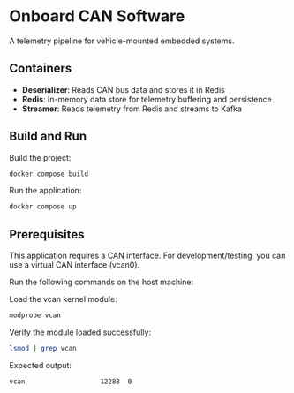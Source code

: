 # Onboard CAN Software

A telemetry pipeline for vehicle-mounted embedded systems.

## Containers

- **Deserializer**: Reads CAN bus data and stores it in Redis
- **Redis**: In-memory data store for telemetry buffering and persistence
- **Streamer**: Reads telemetry from Redis and streams to Kafka

## Build and Run

Build the project:
```bash
docker compose build
```

Run the application:
```bash
docker compose up
```

## Prerequisites

This application requires a CAN interface. For development/testing, you can use a virtual CAN interface (vcan0).

Run the following commands on the host machine:

Load the vcan kernel module:
```bash
modprobe vcan
```

Verify the module loaded successfully:
```bash
lsmod | grep vcan
```

Expected output:
```
vcan                   12288  0
```

